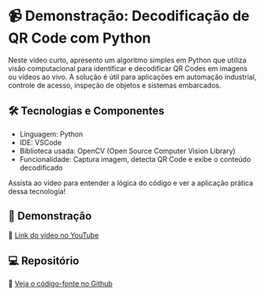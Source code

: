 # 📹 Demonstração: Decodificação de QR Code com Python

Neste vídeo curto, apresento um algoritmo simples em Python que utiliza visão computacional para identificar e decodificar QR Codes em imagens ou vídeos ao vivo. A solução é útil para aplicações em automação industrial, controle de acesso, inspeção de objetos e sistemas embarcados.

## 🛠️ Tecnologias e Componentes

- Linguagem: Python
- IDE: VSCode  
- Biblioteca usada: OpenCV (Open Source Computer Vision Library)  
- Funcionalidade: Captura imagem, detecta QR Code e exibe o conteúdo decodificado

Assista ao vídeo para entender a lógica do código e ver a aplicação prática dessa tecnologia!

## 🎥 Demonstração

🔗 [Link do vídeo no YouTube](https://youtu.be/0rNO10oUcGg)

## 💻 Repositório

📂 [Veja o código-fonte no Github](https://github.com/danielsantos-ti/LeitorQRCode)
